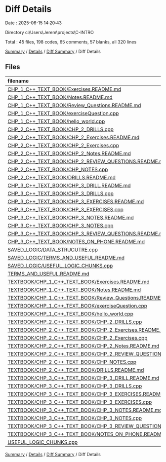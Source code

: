 # Diff Details

Date : 2025-06-15 14:20:43

Directory c:\\Users\\Jerem\\projects\\C-INTRO

Total : 45 files,  198 codes, 65 comments, 57 blanks, all 320 lines

[Summary](results.md) / [Details](details.md) / [Diff Summary](diff.md) / Diff Details

## Files
| filename | language | code | comment | blank | total |
| :--- | :--- | ---: | ---: | ---: | ---: |
| [CHP\_1\_C++\_TEXT\_BOOK/Exercises.README.md](/CHP_1_C++_TEXT_BOOK/Exercises.README.md) | Markdown | -74 | 0 | -13 | -87 |
| [CHP\_1\_C++\_TEXT\_BOOK/Notes.README.md](/CHP_1_C++_TEXT_BOOK/Notes.README.md) | Markdown | -40 | 0 | -29 | -69 |
| [CHP\_1\_C++\_TEXT\_BOOK/Review\_Questions.README.md](/CHP_1_C++_TEXT_BOOK/Review_Questions.README.md) | Markdown | -51 | 0 | -21 | -72 |
| [CHP\_1\_C++\_TEXT\_BOOK/exerciseQuestion.cpp](/CHP_1_C++_TEXT_BOOK/exerciseQuestion.cpp) | C++ | -34 | -2 | -6 | -42 |
| [CHP\_1\_C++\_TEXT\_BOOK/hello\_world.cpp](/CHP_1_C++_TEXT_BOOK/hello_world.cpp) | C++ | -5 | 0 | -2 | -7 |
| [CHP\_2\_C++\_TEXT\_BOOK/CHP\_2\_DRILLS.cpp](/CHP_2_C++_TEXT_BOOK/CHP_2_DRILLS.cpp) | C++ | -38 | -2 | -12 | -52 |
| [CHP\_2\_C++\_TEXT\_BOOK/CHP\_2\_Exercises.README.md](/CHP_2_C++_TEXT_BOOK/CHP_2_Exercises.README.md) | Markdown | -109 | 0 | -50 | -159 |
| [CHP\_2\_C++\_TEXT\_BOOK/CHP\_2\_Exercises.cpp](/CHP_2_C++_TEXT_BOOK/CHP_2_Exercises.cpp) | C++ | -292 | -32 | -34 | -358 |
| [CHP\_2\_C++\_TEXT\_BOOK/CHP\_2\_Notes.README.md](/CHP_2_C++_TEXT_BOOK/CHP_2_Notes.README.md) | Markdown | -77 | 0 | -38 | -115 |
| [CHP\_2\_C++\_TEXT\_BOOK/CHP\_2\_REVIEW\_QUESTIONS.README.md](/CHP_2_C++_TEXT_BOOK/CHP_2_REVIEW_QUESTIONS.README.md) | Markdown | -146 | 0 | -85 | -231 |
| [CHP\_2\_C++\_TEXT\_BOOK/CHP\_NOTES.cpp](/CHP_2_C++_TEXT_BOOK/CHP_NOTES.cpp) | C++ | -75 | -16 | -16 | -107 |
| [CHP\_2\_C++\_TEXT\_BOOK/DRILLS.README.md](/CHP_2_C++_TEXT_BOOK/DRILLS.README.md) | Markdown | -17 | 0 | -3 | -20 |
| [CHP\_3\_C++\_TEXT\_BOOK/CHP\_3\_DRILL.README.md](/CHP_3_C++_TEXT_BOOK/CHP_3_DRILL.README.md) | Markdown | -103 | 0 | -51 | -154 |
| [CHP\_3\_C++\_TEXT\_BOOK/CHP\_3\_DRILLS.cpp](/CHP_3_C++_TEXT_BOOK/CHP_3_DRILLS.cpp) | C++ | -119 | -28 | -37 | -184 |
| [CHP\_3\_C++\_TEXT\_BOOK/CHP\_3\_EXERCISES.README.md](/CHP_3_C++_TEXT_BOOK/CHP_3_EXERCISES.README.md) | Markdown | -29 | 0 | -27 | -56 |
| [CHP\_3\_C++\_TEXT\_BOOK/CHP\_3\_EXERCISES.cpp](/CHP_3_C++_TEXT_BOOK/CHP_3_EXERCISES.cpp) | C++ | -93 | -17 | -18 | -128 |
| [CHP\_3\_C++\_TEXT\_BOOK/CHP\_3\_NOTES.README.md](/CHP_3_C++_TEXT_BOOK/CHP_3_NOTES.README.md) | Markdown | -133 | 0 | -31 | -164 |
| [CHP\_3\_C++\_TEXT\_BOOK/CHP\_3\_NOTES.cpp](/CHP_3_C++_TEXT_BOOK/CHP_3_NOTES.cpp) | C++ | -108 | -25 | -28 | -161 |
| [CHP\_3\_C++\_TEXT\_BOOK/CHP\_3\_REVIEW\_QUESTIONS.README.md](/CHP_3_C++_TEXT_BOOK/CHP_3_REVIEW_QUESTIONS.README.md) | Markdown | -100 | 0 | -83 | -183 |
| [CHP\_3\_C++\_TEXT\_BOOK/NOTES\_ON\_PHONE.README.md](/CHP_3_C++_TEXT_BOOK/NOTES_ON_PHONE.README.md) | Markdown | -36 | 0 | -40 | -76 |
| [SAVED\_LOGIC/DATA\_STRUCUTRE.cpp](/SAVED_LOGIC/DATA_STRUCUTRE.cpp) | C++ | 74 | 26 | 11 | 111 |
| [SAVED\_LOGIC/TERMS\_AND\_USEFUL.README.md](/SAVED_LOGIC/TERMS_AND_USEFUL.README.md) | Markdown | 15 | 0 | 4 | 19 |
| [SAVED\_LOGIC/USEFUL\_LOGIC\_CHUNKS.cpp](/SAVED_LOGIC/USEFUL_LOGIC_CHUNKS.cpp) | C++ | 44 | 14 | 7 | 65 |
| [TERMS\_AND\_USEFUL.README.md](/TERMS_AND_USEFUL.README.md) | Markdown | -15 | 0 | -4 | -19 |
| [TEXTBOOK/CHP\_1\_C++\_TEXT\_BOOK/Exercises.README.md](/TEXTBOOK/CHP_1_C++_TEXT_BOOK/Exercises.README.md) | Markdown | 74 | 0 | 13 | 87 |
| [TEXTBOOK/CHP\_1\_C++\_TEXT\_BOOK/Notes.README.md](/TEXTBOOK/CHP_1_C++_TEXT_BOOK/Notes.README.md) | Markdown | 40 | 0 | 29 | 69 |
| [TEXTBOOK/CHP\_1\_C++\_TEXT\_BOOK/Review\_Questions.README.md](/TEXTBOOK/CHP_1_C++_TEXT_BOOK/Review_Questions.README.md) | Markdown | 51 | 0 | 21 | 72 |
| [TEXTBOOK/CHP\_1\_C++\_TEXT\_BOOK/exerciseQuestion.cpp](/TEXTBOOK/CHP_1_C++_TEXT_BOOK/exerciseQuestion.cpp) | C++ | 34 | 2 | 6 | 42 |
| [TEXTBOOK/CHP\_1\_C++\_TEXT\_BOOK/hello\_world.cpp](/TEXTBOOK/CHP_1_C++_TEXT_BOOK/hello_world.cpp) | C++ | 5 | 0 | 2 | 7 |
| [TEXTBOOK/CHP\_2\_C++\_TEXT\_BOOK/CHP\_2\_DRILLS.cpp](/TEXTBOOK/CHP_2_C++_TEXT_BOOK/CHP_2_DRILLS.cpp) | C++ | 38 | 2 | 12 | 52 |
| [TEXTBOOK/CHP\_2\_C++\_TEXT\_BOOK/CHP\_2\_Exercises.README.md](/TEXTBOOK/CHP_2_C++_TEXT_BOOK/CHP_2_Exercises.README.md) | Markdown | 109 | 0 | 50 | 159 |
| [TEXTBOOK/CHP\_2\_C++\_TEXT\_BOOK/CHP\_2\_Exercises.cpp](/TEXTBOOK/CHP_2_C++_TEXT_BOOK/CHP_2_Exercises.cpp) | C++ | 292 | 32 | 34 | 358 |
| [TEXTBOOK/CHP\_2\_C++\_TEXT\_BOOK/CHP\_2\_Notes.README.md](/TEXTBOOK/CHP_2_C++_TEXT_BOOK/CHP_2_Notes.README.md) | Markdown | 77 | 0 | 38 | 115 |
| [TEXTBOOK/CHP\_2\_C++\_TEXT\_BOOK/CHP\_2\_REVIEW\_QUESTIONS.README.md](/TEXTBOOK/CHP_2_C++_TEXT_BOOK/CHP_2_REVIEW_QUESTIONS.README.md) | Markdown | 146 | 0 | 85 | 231 |
| [TEXTBOOK/CHP\_2\_C++\_TEXT\_BOOK/CHP\_NOTES.cpp](/TEXTBOOK/CHP_2_C++_TEXT_BOOK/CHP_NOTES.cpp) | C++ | 75 | 16 | 16 | 107 |
| [TEXTBOOK/CHP\_2\_C++\_TEXT\_BOOK/DRILLS.README.md](/TEXTBOOK/CHP_2_C++_TEXT_BOOK/DRILLS.README.md) | Markdown | 17 | 0 | 3 | 20 |
| [TEXTBOOK/CHP\_3\_C++\_TEXT\_BOOK/CHP\_3\_DRILL.README.md](/TEXTBOOK/CHP_3_C++_TEXT_BOOK/CHP_3_DRILL.README.md) | Markdown | 103 | 0 | 51 | 154 |
| [TEXTBOOK/CHP\_3\_C++\_TEXT\_BOOK/CHP\_3\_DRILLS.cpp](/TEXTBOOK/CHP_3_C++_TEXT_BOOK/CHP_3_DRILLS.cpp) | C++ | 119 | 28 | 37 | 184 |
| [TEXTBOOK/CHP\_3\_C++\_TEXT\_BOOK/CHP\_3\_EXERCISES.README.md](/TEXTBOOK/CHP_3_C++_TEXT_BOOK/CHP_3_EXERCISES.README.md) | Markdown | 35 | 0 | 33 | 68 |
| [TEXTBOOK/CHP\_3\_C++\_TEXT\_BOOK/CHP\_3\_EXERCISES.cpp](/TEXTBOOK/CHP_3_C++_TEXT_BOOK/CHP_3_EXERCISES.cpp) | C++ | 211 | 50 | 56 | 317 |
| [TEXTBOOK/CHP\_3\_C++\_TEXT\_BOOK/CHP\_3\_NOTES.README.md](/TEXTBOOK/CHP_3_C++_TEXT_BOOK/CHP_3_NOTES.README.md) | Markdown | 133 | 0 | 31 | 164 |
| [TEXTBOOK/CHP\_3\_C++\_TEXT\_BOOK/CHP\_3\_NOTES.cpp](/TEXTBOOK/CHP_3_C++_TEXT_BOOK/CHP_3_NOTES.cpp) | C++ | 108 | 25 | 28 | 161 |
| [TEXTBOOK/CHP\_3\_C++\_TEXT\_BOOK/CHP\_3\_REVIEW\_QUESTIONS.README.md](/TEXTBOOK/CHP_3_C++_TEXT_BOOK/CHP_3_REVIEW_QUESTIONS.README.md) | Markdown | 100 | 0 | 83 | 183 |
| [TEXTBOOK/CHP\_3\_C++\_TEXT\_BOOK/NOTES\_ON\_PHONE.README.md](/TEXTBOOK/CHP_3_C++_TEXT_BOOK/NOTES_ON_PHONE.README.md) | Markdown | 36 | 0 | 40 | 76 |
| [USEFUL\_LOGIC\_CHUNKS.cpp](/USEFUL_LOGIC_CHUNKS.cpp) | C++ | -44 | -8 | -5 | -57 |

[Summary](results.md) / [Details](details.md) / [Diff Summary](diff.md) / Diff Details